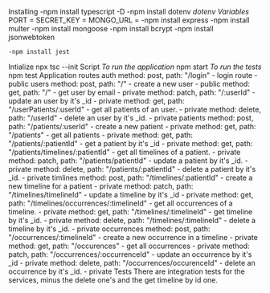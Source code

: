 Installing
    -npm install typescript -D
    -npm install dotenv
        *dotenv Variables*
        PORT = 
        SECRET_KEY = 
        MONGO_URL = 
    -npm install express
    -npm install multer
    -npm install mongoose
    -npm install bcrypt
    -npm install jsonwebtoken

    -npm install jest 

Intialize
    npx tsc --init
Script
    *To run the application*
    npm start
    *To run the tests*
    npm test
Application
    routes
        auth
            method: post, path: "/login" - login route - public
        users
            method: post, path: "/" - create a new user - public
            method: get, path: "/" - get user by email - private
            method: patch, path: "/:userId" - update an user by it's _id - private
            method: get, path: "/userPatients/:userId" - get all patients of an user. - private
            method: delete, path: "/userId" - delete an user by it's _id. - private
        patients
            method: post, path: "/patients/:userId" - create a new patient - private
            method: get, path: "/patients" - get all patients - private
            method: get, path: "/patients/:patientId" - get a patient by it's _id - private
            method: get, path: "/patients/timelines/:patientId" - get all timelines of a patient. - private
            method: patch, path: "/patients/patientId" - update a patient by it's _id. - private
            method: delete, path: "/patients/:patientId" - delete a patient by it's _id. - private
        timlines
            method: post, path: "/timelines/:patientId" - create a new timeline for a patient - private
            method: patch, path: "/timelines/timelineId" - update a timeline by it's _id - private
            method: get, path: "/timelines/occurrences/:timelineId" - get all occurrences of a timeline. - private
            method: get, path: "/timelines/:timelineId" - get timeline by it's _id. - private
            method: delete, path: "/timelines/:timelineId" - delete a timeline by it's _id. - private
        occurrences
            method: post, path: "/occurrences/:timelineId" - create a new occurrence in a timeline - private
            method: get, path: "/occurences" - get all occurrences - private
            method: patch, path: "/occurrences/:occurrenceId" - update an occurrence by it's _id - private
            method: delete, path: "/occurrences/occurenceId" - delete an occurrence by it's _id. - private
Tests
    There are integration tests for the services, minus the delete one's and the get timeline by id one.
